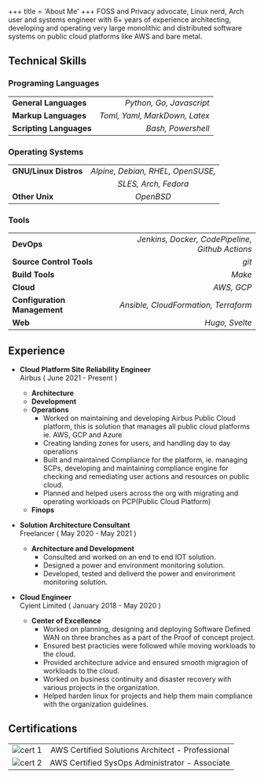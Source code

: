 +++
title = 'About Me'
+++
FOSS and Privacy advocate, Linux nerd, Arch user and systems engineer with 6+ years of experience architecting, developing and operating very large monolithic and distributed software systems on public cloud platforms like AWS and bare metal.

## Technical Skills
### Programing Languages  
|||
|:---|---:|
|**General Languages**|*Python, Go, Javascript*|
|**Markup Languages**|*Toml, Yaml, MarkDown, Latex*|
|**Scripting Languages**|*Bash, Powershell*|

### Operating Systems  
|||
|:---|:---:|
|**GNU/Linux Distros**|*Alpine, Debian, RHEL, OpenSUSE,*|
||*SLES, Arch, Fedora*|
|**Other Unix**|*OpenBSD*|

### Tools
|||
|:---|---:|
|**DevOps**|*Jenkins, Docker, CodePipeline, Github Actions*|
|**Source Control Tools**|*git*|
|**Build Tools**|*Make*|
|**Cloud**|*AWS, GCP*|
|**Configuration Management**|*Ansible, CloudFormation, Terraform*|
|**Web**|*Hugo, Svelte*|

## Experience

- **Cloud Platform Site Reliability Engineer**  
Airbus ( June 2021 - Present )  
    - **Architecture**
    - **Development**
    - **Operations**
        - Worked on maintaining and developing Airbus Public Cloud platform, this is solution that manages all public cloud platforms ie. AWS, GCP and Azure
        - Creating landing zones for users, and handling day to day operations
        - Built and maintained Compliance for the platform, ie. managing SCPs, developing and maintaining compliance engine for checking and remediating user actions and resources on public cloud.
        - Planned and helped users across the org with migrating and operating workloads on PCP(Public Cloud Platform)
    - **Finops**

- **Solution Architecture Consultant**  
Freelancer ( May 2020 - May 2021 )  
    - **Architecture and Development**
        - Consulted and worked on an end to end IOT solution.
        - Designed a power and environment monitoring solution.
        - Developed, tested and deliverd the power and environment monitoring solution.

- **Cloud Engineer**  
Cyient Limited ( January 2018 - May 2020 )  
    - **Center of Excellence**
        - Worked on planning, designing and deploying Software Defined WAN on three branches as a part of the Proof of concept project. 
        - Ensured best practicies were followed while moving workloads to the cloud.
        - Provided architecture advice and ensured smooth migragion of workloads to the cloud.
        - Worked on business continuity and disaster recovery with various projects in the organization.
        - Helped harden linux for projects and help them main compliance with the organization guidelines.

## Certifications
|||
|:---:|:---:|
|![cert 1](/images/aws-certified-solutions-architect-professional.png)|AWS Certified Solutions Architect - Professional|
|![cert 2](/images/aws-certified-sysops-administrator-associate.png)|AWS Certified SysOps Administrator - Associate|